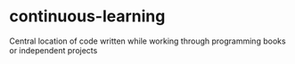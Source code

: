 # continuous-learning
Central location of code written while working through programming books or independent projects
